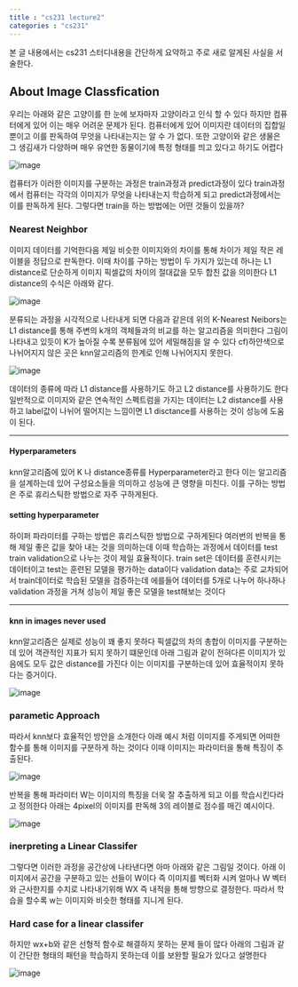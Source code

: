 ```yaml
---
title : "cs231 lecture2"
categories : "cs231"
---
```


본 글 내용에서는 cs231 스터디내용을 간단하게 요약하고 주로 새로 알게된 사실을 서술한다.

## About Image Classfication

우리는 아래와 같은 고양이를 한 눈에 보자마자 고양이라고 인식 할 수 있다 하지만 컴퓨터에게 있어 이는 매우 어려운 문제가 된다.
컴퓨터에게 있어 이미지란 데이터의 집합일 뿐이고 이를 판독하여 무엇을 나타내는지는 알 수 가 없다. 또한 고양이와 같은 생물은 그 생김새가 다양하며
매우 유연한 동물이기에 특정 형태를 띄고 있다고 하기도 어렵다

![image](https://user-images.githubusercontent.com/65720894/122865480-6ed9fb80-d361-11eb-96f2-3b464e4cff92.png)


컴퓨터가 이러한 이미지를 구분하는 과정은 train과정과 predict과정이 있다 train과정에서 컴퓨터는 각각의 이미지가 무엇을 나타내는지 학습하게 되고 
predict과정에서는 이를 판독하게 된다. 그렇다면 train을 하는 방법에는 어떤 것들이 있을까?


### Nearest Neighbor

이미지 데이터를 기억한다음 제일 비슷한 이미지와의 차이를 통해 차이가 제일 작은 레이블을 정답으로 판독한다. 이때 차이를 구하는 방법이 두 가지가 있는데 하나는 L1 distance로 단순하게 이미지 픽셀값의 차이의 절대값을 모두 합친 값을 의미한다 L1 distance의 수식은 아래와 같다.

![image](https://user-images.githubusercontent.com/65720894/122865958-2838d100-d362-11eb-8468-ccd4e438ba2f.png)


분류되는 과정을 시각적으로 나타내게 되면 다음과 같은데 위의 K-Nearest Neibors는 L1 distance를 통해 주변의 k개의 객체들과의 비교를 하는
알고리즘을 의미한다 그림이 나타내고 있듯이 K가 높아질 수록 분류됨에 있어 세밀해짐을 알 수 있다 cf)하얀색으로 나뉘어지지 않은 곳은 knn알고리즘의 한계로 인해 나뉘어지지 못한다.

![image](https://user-images.githubusercontent.com/65720894/122866072-58806f80-d362-11eb-8375-c6d10697167d.png)

데이터의 종류에 따라 L1 distance를 사용하기도 하고 L2 distance를 사용하기도 한다 일반적으로 이미지와 같은 연속적인 스펙트럼을 가지는 데이터는 L2 distance를 사용하고 label값이 나뉘어 떨어지는 느낌이면 L1 disctance를 사용하는 것이 성능에 도움이 된다.


---------------------

#### Hyperparameters

knn알고리즘에 있어 K 나 distance종류를 Hyperparameter라고 한다 이는 알고리즘을 설계하는데 있어 구성요소들을 의미하고 성능에 큰 영향을 미친다. 이를 구하는 방법은 주로 휴리스틱한 방법으로 자주 구하게된다. 



#### setting hyperparameter

하이퍼 파라미터를 구하는 방법은 휴리스틱한 방법으로 구하게된다 여러번의 반복을 통해 제일 좋은 값을 찾아 내는 것을 의미하는데 이때 학습하는 과정에서 데이터를 test train validation으로 나누는 것이 제일 효율적이다. train set은 데이터를 훈련시키는 데이터이고 test는 훈련된 모델을
평가하는 data이다 validation data는 주로 교차되어서 train데이터로 학습된 모델을 검증하는데 에를들어 데이터를 5개로 나누어 하나하나 validation 과정을 거쳐 성능이 제일 좋은 모델을 test해보는 것이다



--------------

#### knn in images never used

knn알고리즘은 실제로 성능이 꽤 좋지 못하다 픽셀값의 차의 총합이 이미지를 구분하는데 있어 객관적인 지표가 되지 못하기 떄문인데 아래 그림과 같이 전혀다른 이미지가 있음에도 모두 값은 distance를 가진다 이는 이미지를 구분하는데 있어 효율적이지 못하다는 증거이다.

![image](https://user-images.githubusercontent.com/65720894/122868035-5d92ee00-d365-11eb-87a9-4027e4d49b41.png)


### parametic Approach

따라서 knn보다 효율적인 방안을 소개한다 아래 예시 처럼 이미지를 주게되면 어떠한 함수를 통해 이미지를 구분하게 하는 것이다 이때 이미지는 파라미터을 통해 특징이 추출된다.

![image](https://user-images.githubusercontent.com/65720894/122868661-3852af80-d366-11eb-9266-6b7c80726ab8.png)

반복을 통해 파라미터 W는 이미지의 특징을 더욱 잘 추출하게 되고 이를 학습시킨다라고 정의한다 아래는 4pixel의 이미지를 판독해 3의 레이블로 점수를 매긴 예시이다.

![image](https://user-images.githubusercontent.com/65720894/122868934-7f40a500-d366-11eb-861a-079b81758517.png)


### inerpreting a Linear Classifer

그렇다면 이러한 과정을 공간상에 나타낸다면 아마 아래와 같은 그림일 것이다. 아래 이미지에서 공간을 구분하고 있는 선들이 W이다 즉 이미지를 벡터화 시켜 얼마나 W 벡터와 근사한지를 수치로 나타내기위해 WX 즉 내적을 통해 방향으로 결정한다. 따라서 학습을 할수록 w는 이미지와 비슷한 형태를 지니게 된다.  

### Hard case for a linear classifer

하지만 wx+b와 같은 선형적 함수로 해결하지 못하는 문제 들이 많다 아래의 그림과 같이 간단한 형태의 패턴을 학습하지 못하는데 이를 보완할 필요가 있다고 설명한다

![image](https://user-images.githubusercontent.com/65720894/122869327-10178080-d367-11eb-8847-acc8a3625ea1.png)















